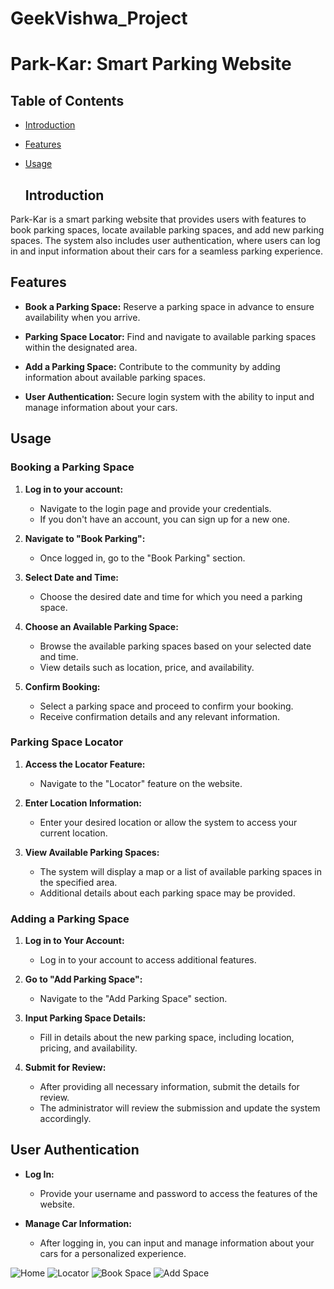 # GeekVishwa_Project
# Park-Kar: Smart Parking Website

## Table of Contents
- [Introduction](#introduction)
- [Features](#features)
- [Usage](#usage)
  
  ## Introduction

Park-Kar is a smart parking website that provides users with features to book parking spaces, locate available parking spaces, and add new parking spaces. The system also includes user authentication, where users can log in and input information about their cars for a seamless parking experience.

## Features

- **Book a Parking Space:** Reserve a parking space in advance to ensure availability when you arrive.

- **Parking Space Locator:** Find and navigate to available parking spaces within the designated area.

- **Add a Parking Space:** Contribute to the community by adding information about available parking spaces.

- **User Authentication:** Secure login system with the ability to input and manage information about your cars.

## Usage

### Booking a Parking Space

1. **Log in to your account:**
   - Navigate to the login page and provide your credentials.
   - If you don't have an account, you can sign up for a new one.

2. **Navigate to "Book Parking":**
   - Once logged in, go to the "Book Parking" section.

3. **Select Date and Time:**
   - Choose the desired date and time for which you need a parking space.

4. **Choose an Available Parking Space:**
   - Browse the available parking spaces based on your selected date and time.
   - View details such as location, price, and availability.

5. **Confirm Booking:**
   - Select a parking space and proceed to confirm your booking.
   - Receive confirmation details and any relevant information.

### Parking Space Locator

1. **Access the Locator Feature:**
   - Navigate to the "Locator" feature on the website.

2. **Enter Location Information:**
   - Enter your desired location or allow the system to access your current location.

3. **View Available Parking Spaces:**
   - The system will display a map or a list of available parking spaces in the specified area.
   - Additional details about each parking space may be provided.

### Adding a Parking Space

1. **Log in to Your Account:**
   - Log in to your account to access additional features.

2. **Go to "Add Parking Space":**
   - Navigate to the "Add Parking Space" section.

3. **Input Parking Space Details:**
   - Fill in details about the new parking space, including location, pricing, and availability.

4. **Submit for Review:**
   - After providing all necessary information, submit the details for review.
   - The administrator will review the submission and update the system accordingly.

## User Authentication

- **Log In:**
  - Provide your username and password to access the features of the website.

- **Manage Car Information:**
  - After logging in, you can input and manage information about your cars for a personalized experience.

![Home](https://github.com/abhishekpingale27/GeekVishwa_Project/assets/124373173/8088e65d-a61e-49dc-9c6b-9aa6b2d5bae3)
![Locator](https://github.com/abhishekpingale27/GeekVishwa_Project/assets/124373173/68160a5e-5427-44dc-9e6d-fa0851ef2a59)
![Book Space](https://github.com/abhishekpingale27/GeekVishwa_Project/assets/124373173/8fcf8ee7-dd8d-4f2b-b586-ffffbd3e0532)
![Add Space](https://github.com/abhishekpingale27/GeekVishwa_Project/assets/124373173/17f40c42-18a1-4508-af54-c088a06fa215)
